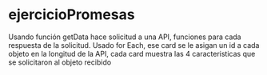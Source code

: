 # ejercicioPromesas
Usando función getData hace solicitud a una API, funciones para cada respuesta de la solicitud. Usado for Each, ese card se le asigan un id a cada objeto en la longitud de la API, cada card muestra las 4 caracteristicas que se solicitaron al objeto recibido
